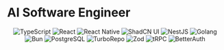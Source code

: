 # AI Software Engineer
<p align="center">
  <img src="https://img.shields.io/badge/TypeScript-3178C6?style=flat-square&logo=typescript&logoColor=white" alt="TypeScript" />
  <img src="https://img.shields.io/badge/React-20232A?style=flat-square&logo=react&logoColor=61DAFB" alt="React" />
  <img src="https://img.shields.io/badge/React_Native-61DAFB?style=flat-square&logo=react&logoColor=black" alt="React Native" />
  <img src="https://img.shields.io/badge/ShadCN_UI-1E293B?style=flat-square&logo=shadcnui&logoColor=white" alt="ShadCN UI" />
  <img src="https://img.shields.io/badge/NestJS-E0234E?style=flat-square&logo=nestjs&logoColor=white" alt="NestJS" />
  <img src="https://img.shields.io/badge/Golang-00ADD8?style=flat-square&logo=go&logoColor=white" alt="Golang" />
  <img src="https://img.shields.io/badge/Bun-000000?style=flat-square&logo=bun&logoColor=white" alt="Bun" />
  <img src="https://img.shields.io/badge/PostgreSQL-4169E1?style=flat-square&logo=postgresql&logoColor=white" alt="PostgreSQL" />
  <img src="https://img.shields.io/badge/TurboRepo-000000?style=flat-square&logo=turborepo&logoColor=white" alt="TurboRepo" />
  <img src="https://img.shields.io/badge/Zod-3B82F6?style=flat-square&logo=zod&logoColor=white" alt="Zod" />
  <img src="https://img.shields.io/badge/tRPC-2C3E50?style=flat-square&logo=trpc&logoColor=white" alt="tRPC" />
  <img src="https://img.shields.io/badge/BetterAuth-0F172A?style=flat-square&logo=auth0&logoColor=white" alt="BetterAuth" />
</p>
